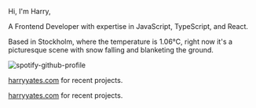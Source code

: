 Hi, I'm Harry,

A Frontend Developer with expertise in JavaScript, TypeScript, and React.

<!-- WEATHER_START -->

Based in Stockholm, where the temperature is 1.06°C, right now it's a picturesque scene with snow falling and blanketing the ground.

<!-- WEATHER_END -->

<p align="left">
  <a>
    <img src="https://spotify-github-profile.vercel.app/api/view?uid=bigbello&cover_image=true&theme=natemoo-re&show_offline=true&background_color=121212&interchange=false&bar_color=53b14f&bar_color_cover=false" alt="spotify-github-profile">
  </a>
</p>

[harryyates.com](https://harryyates.com) for recent projects.

<a href="https://harryyates.com" target="_blank">harryyates.com</a> for recent projects.
